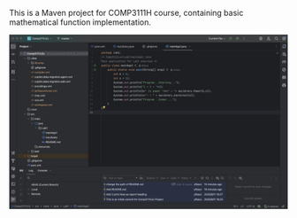 This is a Maven project for COMP3111H course, containing basic mathematical function implementation.

![Lab1 Screenshot](../../../../image/lab1.png)
